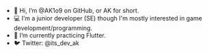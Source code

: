 - 👋 Hi, I’m @AK1o9 on GitHub, or AK for short.
- 💻 I’m a junior developer (SE) though I'm mostly interested in game development/programming.
- 🌱 I’m currently practicing Flutter.
- 🐦 Twitter: @its_dev_ak 

<!---
AK1o9/AK1o9 is a ✨ special ✨ repository because its `README.md` (this file) appears on your GitHub profile.
You can click the Preview link to take a look at your changes.
--->
